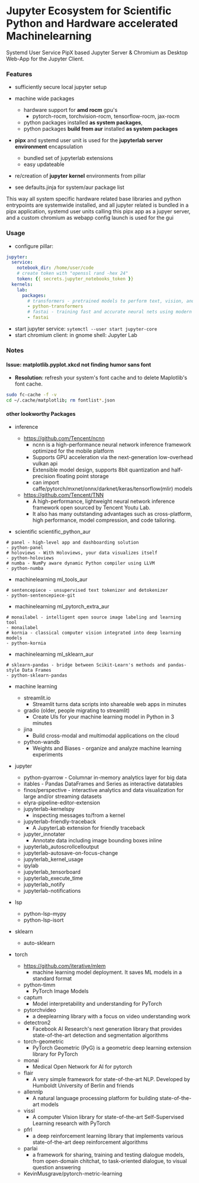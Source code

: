 #  Jupyter Ecosystem for Scientific Python and Hardware accelerated Machinelearning

Systemd User Service PipX based Jupyter Server \& Chromium as Desktop Web-App for the Jupyter Client.

### Features

+ sufficiently secure local jupyter setup

+ machine wide packages
  + hardware support for **amd rocm** gpu's
    + pytorch-rocm, torchvision-rocm, tensorflow-rocm, jax-rocm
  + python packages installed **as system packages**,
  + python packages **build from aur** installed **as system packages**

+ **pipx** and systemd user unit is used for the **jupyterlab server environment** encapsulation
  + bundled set of jupyterlab extensions
  + easy updateable

+ re/creation of **jupyter kernel** environments from pillar

+ see defaults.jinja for system/aur package list


This way all system specific hardware related base libraries and python entrypoints
are systemwide installed, and all jupyter related is bundled in a pipx application,
systemd user units calling this pipx app as a jupyer server,
and a custom chromium as webapp config launch is used for the gui


### Usage

- configure pillar:
```yaml
jupyter:
  service:
    notebook_dir: /home/user/code
    # create token with "openssl rand -hex 24"
    token: {{ secrets.jupyter_notebooks_token }}
  kernels:
    lab:
      packages:
        # transformers - pretrained models to perform text, vision, and audio tasks
        - python-transformers
        # fastai - training fast and accurate neural nets using modern best practices
        - fastai
```

- start jupyter service: `sytemctl --user start jupyter-core`
- start chromium client: in gnome shell: Jupyter Lab

### Notes

#### Issue: matplotlib.pyplot.xkcd not finding humor sans font
  + **Resolution**: refresh your system's font cache and to delete Maplotlib's font cache.
```sh
sudo fc-cache -f -v
cd ~/.cache/matplotlib; rm fontlist*.json
```


#### other lookworthy Packages

- inference

  + https://github.com/Tencent/ncnn
    + ncnn is a high-performance neural network inference framework optimized for the mobile platform
    + Supports GPU acceleration via the next-generation low-overhead vulkan api
    + Extensible model design, supports 8bit quantization and half-precision floating point storage
    + can import caffe/pytorch/mxnet/onnx/darknet/keras/tensorflow(mlir) models
  + https://github.com/Tencent/TNN
    + A high-performance, lightweight neural network inference framework open sourced by Tencent Youtu Lab.
    + It also has many outstanding advantages such as cross-platform, high performance, model compression, and code tailoring.


- scientific scientific_python_aur
```
# panel - high-level app and dashboarding solution
- python-panel
# holoviews - With Holoviews, your data visualizes itself
- python-holoviews
# numba - NumPy aware dynamic Python compiler using LLVM
- python-numba
```

- machinelearning ml_tools_aur
```
# sentencepiece - unsupervised text tokenizer and detokenizer
- python-sentencepiece-git
```

- machinelearning ml_pytorch_extra_aur
```
# monailabel - intelligent open source image labeling and learning tool
- monailabel
# kornia - classical computer vision integrated into deep learning models
- python-kornia
```

- machinelearning ml_sklearn_aur
```
# sklearn-pandas - bridge between Scikit-Learn's methods and pandas-style Data Frames
- python-sklearn-pandas
```

- machine learning
  + streamlit.io
    + Streamlit turns data scripts into shareable web apps in minutes
  + gradio (older, people migrating to streamlit)
    + Create UIs for your machine learning model in Python in 3 minutes
  + jina
    + Build cross-modal and multimodal applications on the cloud
  + python-wandb
    + Weights and Biases - organize and analyze machine learning experiments

- jupyter
  + python-pyarrow - Columnar in-memory analytics layer for big data
  + itables - Pandas DataFrames and Series as interactive datatables
  + finos/perspective - interactive analytics and data visualization for large and/or streaming datasets
  + elyra-pipeline-editor-extension
  + jupyterlab-kernelspy
    + inspecting messages to/from a kernel
  + jupyterlab-friendly-traceback
    + A JupyterLab extension for friendly traceback
  + jupyter_innotater
    + Annotate data including image bounding boxes inline
  + jupyterlab_autoscrollcelloutput
  + jupyterlab-autosave-on-focus-change
  + jupyterlab_kernel_usage
  + ipylab
  + jupyterlab_tensorboard
  + jupyterlab_execute_time
  + jupyterlab_notify
  + jupyterlab-notifications

- lsp
  + python-lsp-mypy
  + python-lsp-isort

- sklearn
  + auto-sklearn

- torch
  + https://github.com/iterative/mlem
    + machine learning model deployment. It saves ML models in a standard format
  + python-timm
    + PyTorch Image Models
  + captum
    + Model interpretability and understanding for PyTorch
  + pytorchvideo
    + a deeplearning library with a focus on video understanding work
  + detectron2
    + Facebook AI Research's next generation library that provides state-of-the-art detection and segmentation algorithms
  + torch-geometric
    + PyTorch Geometric (PyG) is a geometric deep learning extension library for PyTorch
  + monai
    + Medical Open Network for AI for pytorch
  + flair
    + A very simple framework for state-of-the-art NLP. Developed by Humboldt University of Berlin and friends
  + allennlp
    + A natural language processing platform for building state-of-the-art models
  + vissl
    + A computer VIsion library for state-of-the-art Self-Supervised Learning research with PyTorch
  + pfrl
    + a deep reinforcement learning library that implements various state-of-the-art deep reinforcement algorithms
  + parlai
    + a framework for sharing, training and testing dialogue models, from open-domain chitchat, to task-oriented dialogue, to visual question answering
  + KevinMusgrave/pytorch-metric-learning
